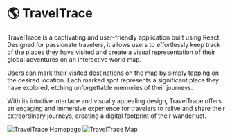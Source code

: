 # 🌎 TravelTrace

TravelTrace is a captivating and user-friendly application built using React. Designed for passionate travelers, it allows users to effortlessly keep track of the places they have visited and create a visual representation of their global adventures on an interactive world map.

Users can mark their visited destinations on the map by simply tapping on the desired location. Each marked spot represents a significant place they have explored, etching unforgettable memories of their journeys.

With its intuitive interface and visually appealing design, TravelTrace offers an engaging and immersive experience for travelers to relive and share their extraordinary journeys, creating a digital footprint of their wanderlust.

![TravelTrace Homepage](traveltrace-homepage.png)
![TravelTrace Map](traveltrace-map.png)
